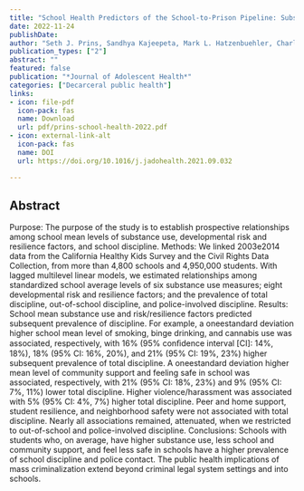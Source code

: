 ```yaml
---
title: "School Health Predictors of the School-to-Prison Pipeline: Substance Use and Developmental Risk and Resilience Factors"
date: 2022-11-24
publishDate: 
author: "Seth J. Prins, Sandhya Kajeepeta, Mark L. Hatzenbuehler, Charles C. Branas, Lisa R. Metsch, Stephen T. Russell"
publication_types: ["2"]
abstract: ""
featured: false
publication: "*Journal of Adolescent Health*"
categories: ["Decarceral public health"]
links:
- icon: file-pdf
  icon-pack: fas
  name: Download
  url: pdf/prins-school-health-2022.pdf
- icon: external-link-alt
  icon-pack: fas
  name: DOI
  url: https://doi.org/10.1016/j.jadohealth.2021.09.032

---
```


## Abstract

Purpose: The purpose of the study is to establish prospective relationships among school mean levels of substance use, developmental risk and resilience factors, and school discipline.
Methods: We linked 2003e2014 data from the California Healthy Kids Survey and the Civil Rights Data Collection, from more than 4,800 schools and 4,950,000 students. With lagged multilevel linear models, we estimated relationships among standardized school average levels of six substance use measures; eight developmental risk and resilience factors; and the prevalence of total discipline, out-of-school discipline, and police-involved discipline.
Results: School mean substance use and risk/resilience factors predicted subsequent prevalence of discipline. For example, a oneestandard deviation higher school mean level of smoking, binge drinking, and cannabis use was associated, respectively, with 16% (95% conﬁdence interval [CI]: 14%, 18%), 18% (95% CI: 16%, 20%), and 21% (95% CI: 19%, 23%) higher subsequent prevalence of total discipline. A oneestandard deviation higher mean level of community support and feeling safe in school was associated, respectively, with 21% (95% CI: 18%, 23%) and 9% (95% CI: 7%, 11%) lower total discipline. Higher violence/harassment was associated with 5% (95% CI: 4%, 7%) higher total discipline. Peer and home support, student resilience, and neighborhood safety were not associated with total discipline. Nearly all associations remained, attenuated, when we restricted to out-of-school and police-involved discipline.
Conclusions: Schools with students who, on average, have higher substance use, less school and community support, and feel less safe in schools have a higher prevalence of school discipline and police contact. The public health implications of mass criminalization extend beyond criminal legal system settings and into schools.